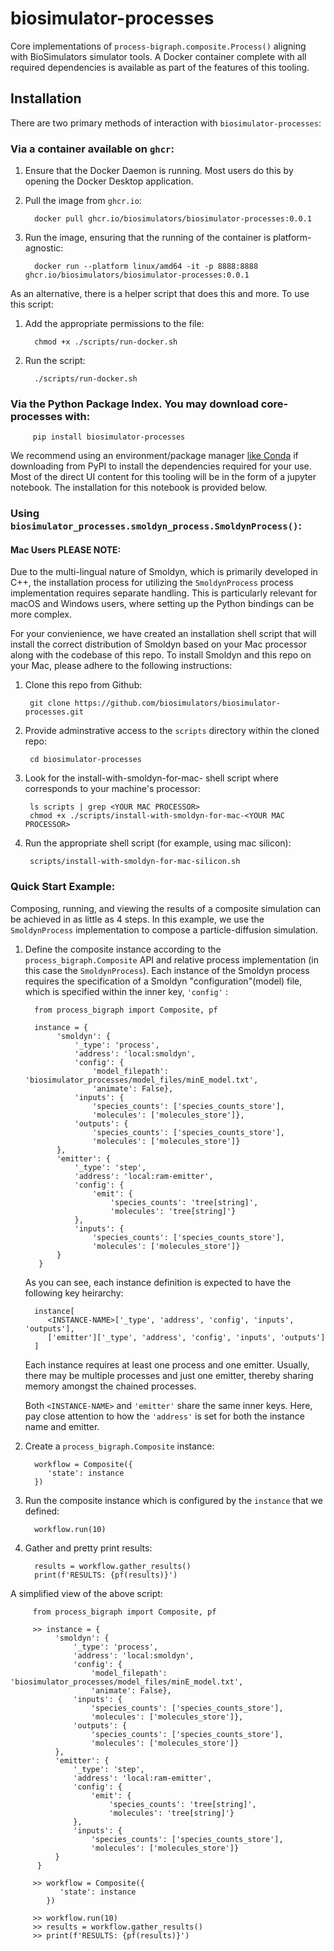 # biosimulator-processes 


Core implementations of `process-bigraph.composite.Process()` aligning with BioSimulators simulator
tools. A Docker container complete with all required dependencies is available as part of the features of this tooling.


## Installation

There are two primary methods of interaction with `biosimulator-processes`:

### Via a container available on `ghcr`:


   1. Ensure that the Docker Daemon is running. Most users do this by opening the Docker Desktop application.
   2. Pull the image from `ghcr.io`:
         
            docker pull ghcr.io/biosimulators/biosimulator-processes:0.0.1
   
   3. Run the image, ensuring that the running of the container is platform-agnostic:
   
            docker run --platform linux/amd64 -it -p 8888:8888 ghcr.io/biosimulators/biosimulator-processes:0.0.1
   
   As an alternative, there is a helper script that does this and more. To use this script:
   
   1. Add the appropriate permissions to the file:
            
            chmod +x ./scripts/run-docker.sh
   
   2. Run the script:
   
            ./scripts/run-docker.sh

### Via the Python Package Index. You may download core-processes with: 

         pip install biosimulator-processes

We recommend using an environment/package manager [like Conda](https://conda.io/projects/conda/en/latest/index.html) if downloading from PyPI to 
install the dependencies required for your use. Most of the direct UI content for this tooling will be in the form of
a jupyter notebook. The installation for this notebook is provided below.

### Using `biosimulator_processes.smoldyn_process.SmoldynProcess()`: 

#### Mac Users PLEASE NOTE: 
Due to the multi-lingual nature of Smoldyn, which is primarily 
developed in C++, the installation process for utilizing 
the `SmoldynProcess` process implementation requires separate handling. This is particularly 
relevant for macOS and Windows users, where setting up the Python bindings can be more complex.

For your convienience, we have created an installation shell script that will install the correct distribution of 
Smoldyn based on your Mac processor along with the codebase of this repo. To install Smoldyn and this repo on your 
Mac, please adhere to the following instructions:

1. Clone this repo from Github:

        git clone https://github.com/biosimulators/biosimulator-processes.git

2. Provide adminstrative access to the `scripts` directory within the cloned repo:

        cd biosimulator-processes

3. Look for the install-with-smoldyn-for-mac-<YOUR MAC PROCESSOR> shell script where <YOUR MAC PROCESSOR> corresponds 
    to your machine's processor:

        ls scripts | grep <YOUR MAC PROCESSOR>
        chmod +x ./scripts/install-with-smoldyn-for-mac-<YOUR MAC PROCESSOR>

4. Run the appropriate shell script (for example, using mac silicon):

        scripts/install-with-smoldyn-for-mac-silicon.sh

### Quick Start Example:

Composing, running, and viewing the results of a composite simulation can be achieved in as little as 4 steps. 
In this example, we use the `SmoldynProcess` implementation to compose a particle-diffusion simulation.

1. Define the composite instance according to the `process_bigraph.Composite` API and relative process
   implementation (in this case the `SmoldynProcess`). Each instance of the Smoldyn process requires the specification
   of a Smoldyn "configuration"(model) file, which is specified within the inner key, `'config'` :
         
         from process_bigraph import Composite, pf
   
         instance = {
              'smoldyn': {
                  '_type': 'process',
                  'address': 'local:smoldyn',
                  'config': {
                      'model_filepath': 'biosimulator_processes/model_files/minE_model.txt',
                      'animate': False},
                  'inputs': {
                      'species_counts': ['species_counts_store'],
                      'molecules': ['molecules_store']},
                  'outputs': {
                      'species_counts': ['species_counts_store'],
                      'molecules': ['molecules_store']}
              },
              'emitter': {
                  '_type': 'step',
                  'address': 'local:ram-emitter',
                  'config': {
                      'emit': {
                          'species_counts': 'tree[string]',
                          'molecules': 'tree[string]'}
                  },
                  'inputs': {
                      'species_counts': ['species_counts_store'],
                      'molecules': ['molecules_store']}
              }
          }

   As you can see, each instance definition is expected to have the following key heirarchy:
         
         instance[
            <INSTANCE-NAME>['_type', 'address', 'config', 'inputs', 'outputs'], 
            ['emitter']['_type', 'address', 'config', 'inputs', 'outputs']
         ]
   Each instance requires at least one process and one emitter. Usually, there may be multiple processes and just 
      one emitter, thereby sharing memory amongst the chained processes.
   
   Both `<INSTANCE-NAME>` and `'emitter'` share the same inner keys. Here, pay close attention to how the `'address'`
      is set for both the instance name and emitter.

2. Create a `process_bigraph.Composite` instance:

         workflow = Composite({
            'state': instance
         })

3. Run the composite instance which is configured by the `instance` that we defined:
    
         workflow.run(10)

4. Gather and pretty print results:
       
         results = workflow.gather_results()
         print(f'RESULTS: {pf(results)}')


A simplified view of the above script:


         from process_bigraph import Composite, pf
   
         >> instance = {
              'smoldyn': {
                  '_type': 'process',
                  'address': 'local:smoldyn',
                  'config': {
                      'model_filepath': 'biosimulator_processes/model_files/minE_model.txt',
                      'animate': False},
                  'inputs': {
                      'species_counts': ['species_counts_store'],
                      'molecules': ['molecules_store']},
                  'outputs': {
                      'species_counts': ['species_counts_store'],
                      'molecules': ['molecules_store']}
              },
              'emitter': {
                  '_type': 'step',
                  'address': 'local:ram-emitter',
                  'config': {
                      'emit': {
                          'species_counts': 'tree[string]',
                          'molecules': 'tree[string]'}
                  },
                  'inputs': {
                      'species_counts': ['species_counts_store'],
                      'molecules': ['molecules_store']}
              }
          }

         >> workflow = Composite({
               'state': instance
            })

         >> workflow.run(10)
         >> results = workflow.gather_results()
         >> print(f'RESULTS: {pf(results)}')
